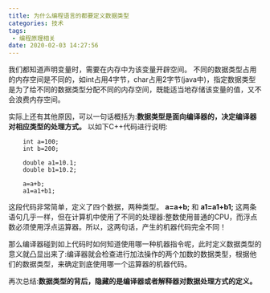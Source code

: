 ```yaml
---
title: 为什么编程语言的都要定义数据类型
categories: 技术
tags:
 - 编程原理相关
date: 2020-02-03 14:27:56
---
```


我们都知道声明变量时，需要在内存中为该变量开辟空间。
不同的数据类型占用的内存空间是不同的，如int占用4字节，char占用2字节(java中)，指定数据类型是为了给不同的数据类型分配不同的内存空间，既能适当地存储该变量的值，又不会浪费内存空间。

实际上还有其他原因，可以一句话概括为:**数据类型是面向编译器的，决定编译器对相应类型的处理方式。**
以如下C++代码进行说明:
```
    int a=100;
    int b=200;

    double a1=10.1;
    double b1=10.2;

    a=a+b;
    a1=a1+b1;
```
这段代码非常简单，定义了四个数据，两种类型。
**a=a+b;** 和 **a1=a1+b1;** 这两条语句几乎一样，但在计算机中使用了不同的处理器:整数使用普通的CPU，而浮点数必须使用浮点运算器。所以，这两句话，产生的机器代码完全不同！

那么编译器碰到如上代码时如何知道使用哪一种机器指令呢，此时定义数据类型的意义就凸显出来了:编译器就会检查进行加法操作的两个加数的数据类型，根据他们的数据类型，来确定到底使用哪一个运算器的机器代码。

再次总结:**数据类型的背后，隐藏的是编译器或者解释器对数据处理方式的定义。**